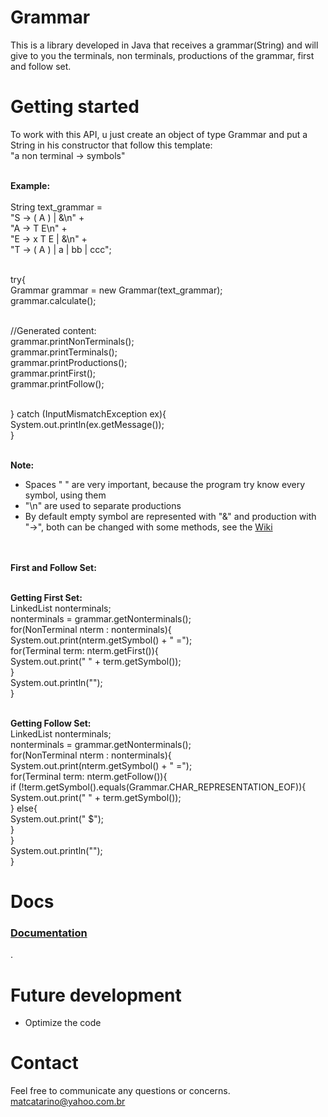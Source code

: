 # Grammar
  This is a library developed in Java that receives a grammar(String) and will give to you the terminals, non terminals, productions of the grammar, first and follow set.

# Getting started
  To work with this API, u just create an object of type Grammar and put a String in his constructor that follow this template:
  <br>"a non terminal -> symbols"
  
  <br><b>Example:</b>
  <br>
<br>String text_grammar = 
<br>            "S -> ( A ) | &\n" + 
<br>            "A -> T E\n" +
<br>            "E -> x T E | &\n" + 
<br>            "T -> ( A ) | a | bb | ccc";
        
<br>        try{
<br>            Grammar grammar = new Grammar(text_grammar);
<br>            grammar.calculate();
            
 <br>           //Generated content:
 <br>           grammar.printNonTerminals();
 <br>           grammar.printTerminals();
 <br>           grammar.printProductions();
 <br>           grammar.printFirst();
 <br>           grammar.printFollow();
            
 <br>       } catch (InputMismatchException ex){
 <br>           System.out.println(ex.getMessage());
 <br>       }
  
  <br> <b>Note:</b>
  <br>
  * Spaces " " are very important, because the program try know every symbol, using them
  * "\n" are used to separate productions
  * By default empty symbol are represented with "&" and production with "->", both can be changed with some methods, see the 
  <a href="https://github.com/matheusaguilar/Grammar/wiki"> Wiki</a>
  
  <br><br> <b>First and Follow Set:</b>
  <br>
  
  <br> <b>Getting First Set:</b>
  <br> LinkedList nonterminals;
  <br> nonterminals = grammar.getNonterminals();
  <br> for(NonTerminal nterm : nonterminals){
  <br> System.out.print(nterm.getSymbol() + " =");
  <br> for(Terminal term: nterm.getFirst()){
  <br> System.out.print(" " + term.getSymbol());
  <br> }
  <br> System.out.println("");
  <br> }
  
  <br> <b>Getting Follow Set:</b>
  <br> LinkedList nonterminals;
  <br> nonterminals = grammar.getNonterminals();
  <br> for(NonTerminal nterm : nonterminals){
  <br> System.out.print(nterm.getSymbol() + " =");
  <br> for(Terminal term: nterm.getFollow()){
  <br> if (!term.getSymbol().equals(Grammar.CHAR_REPRESENTATION_EOF)){
  <br> System.out.print(" " + term.getSymbol());
  <br> } else{
  <br> System.out.print(" $");
  <br> }
  <br> }
  <br> System.out.println("");
  <br> }
  
# Docs
<a href="https://github.com/matheusaguilar/Grammar/wiki"><h3>Documentation</h3></a>.
  
# Future development
* Optimize the code

# Contact
Feel free to communicate any questions or concerns. matcatarino@yahoo.com.br
